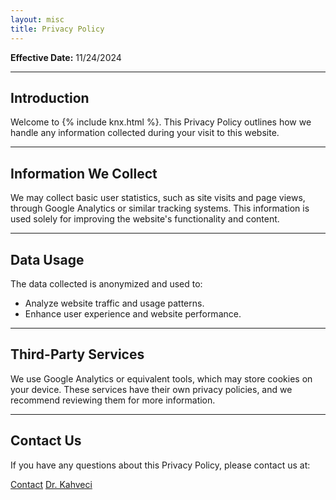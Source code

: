 ```yaml
---
layout: misc
title: Privacy Policy
---
```


**Effective Date:** 11/24/2024

---

## Introduction

Welcome to {% include knx.html %}. This Privacy Policy outlines how we handle any information collected during your visit to this website.

---

## Information We Collect

We may collect basic user statistics, such as site visits and page views, through Google Analytics or similar tracking systems. This information is used solely for improving the website's functionality and content.

---

## Data Usage

The data collected is anonymized and used to:
- Analyze website traffic and usage patterns.
- Enhance user experience and website performance.

---

## Third-Party Services

We use Google Analytics or equivalent tools, which may store cookies on your device. These services have their own privacy policies, and we recommend reviewing them for more information.

---

## Contact Us

If you have any questions about this Privacy Policy, please contact us at:

<a href="/contact" class="btn btn-outline-primary"><i class="fas fa-envelope"></i> Contact</a>
<a href="/murat" class="btn btn-outline-secondary"><i class="fas fa-user-graduate"></i> Dr. Kahveci</a>
